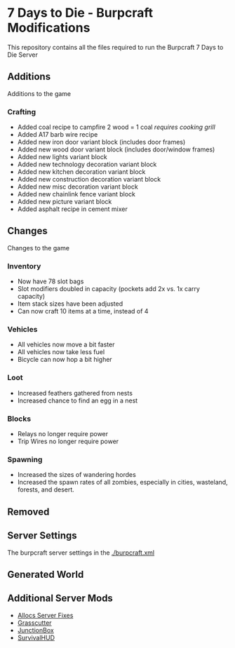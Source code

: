 # 7 Days to Die - Burpcraft Modifications

This repository contains all the files required to run the Burpcraft 7 Days to Die Server

## Additions

Additions to the game

### Crafting

* Added coal recipe to campfire 2 wood = 1 coal *requires cooking grill*
* Added A17 barb wire recipe
* Added new iron door variant block (includes door frames)
* Added new wood door variant block (includes door/window frames)
* Added new lights variant block
* Added new technology decoration variant block
* Added new kitchen decoration variant block
* Added new construction decoration variant block
* Added new misc decoration variant block
* Added new chainlink fence variant block
* Added new picture variant block
* Added asphalt recipe in cement mixer

## Changes

Changes to the game

### Inventory

* Now have 78 slot bags
* Slot modifiers doubled in capacity (pockets add 2x vs. 1x carry capacity)
* Item stack sizes have been adjusted
* Can now craft 10 items at a time, instead of 4

### Vehicles

* All vehicles now move a bit faster
* All vehicles now take less fuel
* Bicycle can now hop a bit higher

### Loot

* Increased feathers gathered from nests
* Increased chance to find an egg in a nest

### Blocks

* Relays no longer require power
* Trip Wires no longer require power

### Spawning

* Increased the sizes of wandering hordes
* Increased the spawn rates of all zombies, especially in cities, wasteland, forests, and desert.

## Removed

## Server Settings

The burpcraft server settings in the [./burpcraft.xml](./burpcraft.xml)

## Generated World

## Additional Server Mods

* [Allocs Server Fixes](https://7dtd.illy.bz/wiki/Server%20fixes)
* [Grasscutter](https://www.nexusmods.com/7daystodie/mods/448)
* [JunctionBox](https://www.nexusmods.com/7daystodie/mods/199)
* [SurvivalHUD](https://www.nexusmods.com/7daystodie/mods/288)
